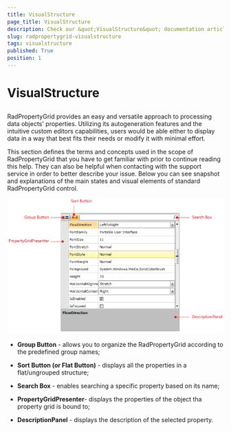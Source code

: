 ```yaml
---
title: VisualStructure
page_title: VisualStructure
description: Check our &quot;VisualStructure&quot; documentation article for the RadPropertyGrid WPF control.
slug: radpropertygrid-visualstructure
tags: visualstructure
published: True
position: 1
---
```


# VisualStructure



## 

RadPropertyGrid provides an easy and versatile approach to processing data objects' properties. Utilizing its autogeneration features and the intuitive custom editors capabilities, users would be able either to display data in a way that best fits their needs or modify it with minimal effort.

This section defines the terms and concepts used in the scope of RadPropertyGrid that you have to get familiar with prior to continue reading this help. They can also be helpful when contacting with the support service in order to better describe your issue. Below you can see snapshot and explanations of the main states and visual elements of standard RadPropertyGrid control.

![Rad Property Grid Visual Structure](images/RadPropertyGrid_VisualStructure.PNG)



* __Group Button__ - allows you to organize the RadPropertyGrid according to the predefined group names;

* __Sort Button (or Flat Button)__ - displays all the properties in a flat/ungrouped structure;

* __Search Box__ - enables searching a specific property based on its name;

* __PropertyGridPresenter__- displays the properties of the object tha property grid is bound to;

* __DescriptionPanel__ - displays the description of the selected property.
